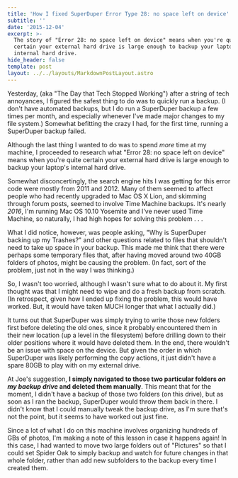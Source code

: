 ```yaml
---
title: 'How I fixed SuperDuper Error Type 28: no space left on device'
subtitle: ''
date: '2015-12-04'
excerpt: >-
  The story of "Error 28: no space left on device" means when you're quite
  certain your external hard drive is large enough to backup your laptop's
  internal hard drive.
hide_header: false
template: post
layout: ../../layouts/MarkdownPostLayout.astro
---
```

Yesterday, (aka "The Day that Tech Stopped Working") after a string of tech annoyances, I figured the safest thing to do was to quickly run a backup. (I don't have automated backups, but I do run a SuperDuper backup a few times per month, and especially whenever I've made major changes to my file system.) Somewhat befitting the crazy I had, for the first time, running a SuperDuper backup failed. 

Although the last thing I wanted to do was to spend *more* time at my machine, I proceeded to research what "Error 28: no space left on device" means when you're quite certain your external hard drive is large enough to backup your laptop's internal hard drive.

Somewhat disconcertingly, the search engine hits I was getting for this error code were mostly from 2011 and 2012. Many of them seemed to affect people who had recently upgraded to Mac OS X Lion, and skimming through forum posts, seemed to involve Time Machine backups. It's nearly *2016*, I'm running Mac OS 10.10 Yosemite and I've never used Time Machine, so naturally, I had high hopes for solving this problem . . .

What I did notice, however, was people asking, "Why is SuperDuper backing up my Trashes?" and other questions related to files that shouldn't need to take up space in your backup. This made me think that there were perhaps some temporary files that, after having moved around two 40GB folders of photos, might be causing the problem. (In fact, sort of the problem, just not in the way I was thinking.)

So, I wasn't too worried, although I wasn't sure what to do about it. My first thought was that I might need to wipe and do a fresh backup from scratch. (In retrospect, given how I ended up fixing the problem, this would have worked. But, it would have taken MUCH longer that what I actually did.)

It turns out that SuperDuper was simply trying to write those new folders first before deleting the old ones, since it probably encountered them in their new location (up a level in the filesystem) before drilling down to their older positions where it would have deleted them. In the end, there wouldn't be an issue with space on the device. But given the order in which SuperDuper was likely performing the copy actions, it just didn't have a spare 80GB to play with on my external drive.

At Joe's suggestion, <b>I simply navigated to those two particular folders *on my backup drive* and deleted them manually</b>. This meant that for the moment, I didn't have a backup of those two folders (on this drive), but as soon as I ran the backup, SuperDuper would throw them back in there. I didn't know that I could manually tweak the backup drive, as I'm sure that's not the point, but it seems to have worked out just fine.

Since a lot of what I do on this machine involves organizing hundreds of GBs of photos, I'm making a note of this lesson in case it happens again! In this case, I had wanted to move two large folders out of "Pictures" so that I could set Spider Oak to simply backup and watch for future changes in that whole folder, rather than add new subfolders to the backup every time I created them.